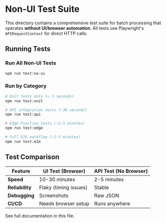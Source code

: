# Non-UI Test Suite

This directory contains a comprehensive test suite for batch processing that operates **without UI/browser automation**. All tests use Playwright's `APIRequestContext` for direct HTTP calls.

## Running Tests

### Run All Non-UI Tests
```bash
npm run test:no-ui
```

### Run by Category
```bash
# Unit tests only (< 5 seconds)
npm run test:unit

# API integration tests (~30 seconds)
npm run test:api

# Edge Function tests (~2-5 minutes)
npm run test:edge

# Full E2E workflow (~2-5 minutes)
npm run test:e2e
```

## Test Comparison

| Feature | UI Test (Browser) | API Test (No Browser) |
|---------|------------------|----------------------|
| **Speed** | 10-30 minutes | 2-5 minutes |
| **Reliability** | Flaky (timing issues) | Stable |
| **Debugging** | Screenshots | Raw JSON |
| **CI/CD** | Needs browser setup | Runs anywhere |

See full documentation in this file.
